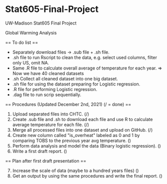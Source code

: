 # Stat605-Final-Project
UW-Madison Stat605 Final Project

Global Warming Analysis

== To do list ==
- Separately download files -> .sub file + .sh file.
- .sh file to run Rscript to clean the data, e.g. select used columns, filter only US, omit NA.
- Same .R file to calculate overall average of temperature for each year. => Now we have 40 cleaned datasets
- .sh Collect all cleaned dataset into one big dataset.
- .sh file for using the dataset preparing for Logistic regression.
- .R file for performing Logistic regression.
- .dag file to run scrip sequentially. 


== Procedures (Updated December 2nd, 2021) (/ = done) ==
1. Upload separated files into CHTC. (/) 
2. Create .sub file and .sh to download each file and use R to calculate average temperature for each file. (/) 
3. Merge all processed files into one dataset and upload on GitHub. (/)
4. Create new column called "is_overheat" labeled as 0 and 1 by comparing TOBS to the previous year avg temperature. ()
5. Perform data analysis and model the data (Binary logistic regression). ()
6. Write a first draft report. ()

== Plan after first draft presentation ==

7. Increase the scale of data (maybe to a hundred years files) ()
8. Get an output by using the same procedures and write the final report. () 
